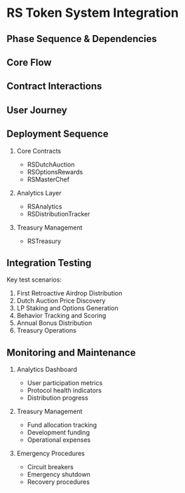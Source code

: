 # RS Token System Integration

## Phase Sequence & Dependencies

## Core Flow

## Contract Interactions

## User Journey

## Deployment Sequence

1. Core Contracts

   - RSDutchAuction
   - RSOptionsRewards
   - RSMasterChef

2. Analytics Layer

   - RSAnalytics
   - RSDistributionTracker

3. Treasury Management
   - RSTreasury

## Integration Testing

Key test scenarios:

1. First Retroactive Airdrop Distribution
2. Dutch Auction Price Discovery
3. LP Staking and Options Generation
4. Behavior Tracking and Scoring
5. Annual Bonus Distribution
6. Treasury Operations

## Monitoring and Maintenance

1. Analytics Dashboard

   - User participation metrics
   - Protocol health indicators
   - Distribution progress

2. Treasury Management

   - Fund allocation tracking
   - Development funding
   - Operational expenses

3. Emergency Procedures
   - Circuit breakers
   - Emergency shutdown
   - Recovery procedures
